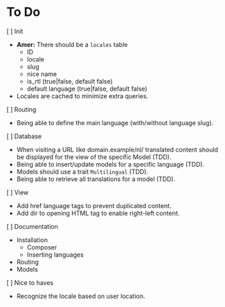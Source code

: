 # To Do

[ ] Init
   - **Amer:** There should be a `locales` table
      - ID
      - locale
      - slug
      - nice name
      - is_rtl (true|false, default false)
      - default language (true|false, default false)
   - Locales are cached to minimize extra queries.

[ ] Routing
   - Being able to define the main language (with/without language slug).

[ ] Database
   - When visiting a URL like domain.example/nl/ translated content should be displayed for the view of the specific 
     Model (TDD).
   - Being able to insert/update models for a specific language (TDD).
   - Models should use a trait `Multilingual` (TDD).
   - Being able to retrieve all translations for a model (TDD).

[ ] View
   - Add href language tags to prevent duplicated content.
   - Add dir to opening HTML tag to enable right-left content.

[ ] Documentation
   - Installation
     - Composer
     - Inserting languages
   - Routing
   - Models

[ ] Nice to haves
   - Recognize the locale based on user location. 
